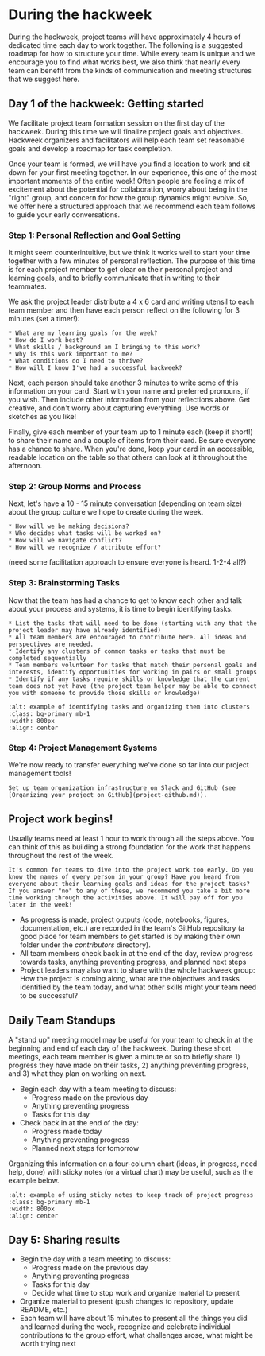 # During the hackweek

During the hackweek, project teams will have approximately 4 hours of dedicated time each day to work together. The following is a suggested roadmap for how to structure your time. While every team is unique and we encourage you to find what works best, we also think that nearly every team can benefit from the kinds of communication and meeting structures that we suggest here. 

## Day 1 of the hackweek: Getting started

We facilitate project team formation session on the first day of the hackweek. During this time we will finalize project goals and objectives. Hackweek organizers and facilitators will help each team set reasonable goals and develop a roadmap for task completion. 

Once your team is formed, we will have you find a location to work and sit down for your first meeting together. In our experience, this one of the most important moments of the entire week! Often people are feeling a mix of excitement about the potential for collaboration, worry about being in the "right" group, and concern for how the group dynamics might evolve. So, we offer here a structured approach that we recommend each team follows to guide your early conversations.

### Step 1: Personal Reflection and Goal Setting

It might seem counterintuitive, but we think it works well to start your time together with a few minutes of personal reflection. The purpose of this time is for each project member to get clear on their personal project and learning goals, and to briefly communicate that in writing to their teammates.  

We ask the project leader distribute a 4 x 6 card and writing utensil to each team member and then have each person reflect on the following for 3 minutes (set a timer!):

```{admonition} PERSONAL CHECK-IN
* What are my learning goals for the week?
* How do I work best?
* What skills / background am I bringing to this work?
* Why is this work important to me?
* What conditions do I need to thrive?
* How will I know I've had a successful hackweek?
```
Next, each person should take another 3 minutes to write some of this information on your card. Start with your name and preferred pronouns, if you wish. Then include other information from your reflections above. Get creative, and don't worry about capturing everything. Use words or sketches as you like!

Finally, give each member of your team up to 1 minute each (keep it short!) to share their name and a couple of items from their card. Be sure everyone has a chance to share. When you're done, keep your card in an accessible, readable location on the table so that others can look at it throughout the afternoon.

### Step 2: Group Norms and Process

Next, let's have a 10 - 15 minute conversation (depending on team size) about the group culture we hope to create during the week. 

```{admonition} GROUP PROCESS CHECK-IN
* How will we be making decisions?
* Who decides what tasks will be worked on?
* How will we navigate conflict?
* How will we recognize / attribute effort?
```

(need some facilitation approach to ensure everyone is heard. 1-2-4 all?)

### Step 3: Brainstorming Tasks

Now that the team has had a chance to get to know each other and talk about your process and systems, it is time to begin identifying tasks. 

```{admonition} CREATING A TASKBOARD
* List the tasks that will need to be done (starting with any that the project leader may have already identified)
* All team members are encouraged to contribute here. All ideas and perspectives are needed.
* Identify any clusters of common tasks or tasks that must be completed sequentially
* Team members volunteer for tasks that match their personal goals and interests, identify opportunities for working in pairs or small groups
* Identify if any tasks require skills or knowledge that the current team does not yet have (the project team helper may be able to connect you with someone to provide those skills or knowledge)
```

```{image} ../../images/project-taskboard.png
:alt: example of identifying tasks and organizing them into clusters
:class: bg-primary mb-1
:width: 800px
:align: center
```
### Step 4: Project Management Systems

We're now ready to transfer everything we've done so far into our project management tools!

```{note}
Set up team organization infrastructure on Slack and GitHub (see [Organizing your project on GitHub](project-github.md)). 
```

## Project work begins!

Usually teams need at least 1 hour to work through all the steps above. You can think of this as building a strong foundation for the work that happens throughout the rest of the week. 

```{warning}
It's common for teams to dive into the project work too early. Do you know the names of every person in your group? Have you heard from everyone about their learning goals and ideas for the project tasks? If you answer "no" to any of these, we recommend you take a bit more time working through the activities above. It will pay off for you later in the week!
```

* As progress is made, project outputs (code, notebooks, figures, documentation, etc.) are recorded in the team's GitHub repository (a good place for team members to get started is by making their own folder under the *contributors* directory).
* All team members check back in at the end of the day, review progress towards tasks, anything preventing progress, and planned next steps
* Project leaders may also want to share with the whole hackweek group: How the project is coming along, what are the objectives and tasks identified by the team today, and what other skills might your team need to be successful?

## Daily Team Standups

A "stand up" meeting model may be useful for your team to check in at the beginning and end of each day of the hackweek. During these short meetings, each team member is given a minute or so to briefly share 1) progress they have made on their tasks, 2) anything preventing progress, and 3) what they plan on working on next. 

* Begin each day with a team meeting to discuss:
    * Progress made on the previous day
    * Anything preventing progress
    * Tasks for this day
* Check back in at the end of the day:
    * Progress made today
    * Anything preventing progress
    * Planned next steps for tomorrow
 
Organizing this information on a four-column chart (ideas, in progress, need help, done) with sticky notes (or a virtual chart) may be useful, such as the example below.

```{image} ../../images/project-progress.png
:alt: example of using sticky notes to keep track of project progress
:class: bg-primary mb-1
:width: 800px
:align: center
```

## Day 5: Sharing results

* Begin the day with a team meeting to discuss:
    * Progress made on the previous day
    * Anything preventing progress
    * Tasks for this day
    * Decide what time to stop work and organize material to present
* Organize material to present (push changes to repository, update README, etc.)
* Each team will have about 15 minutes to present all the things you did and learned during the week, recognize and celebrate individual contributions to the group effort, what challenges arose, what might be worth trying next
